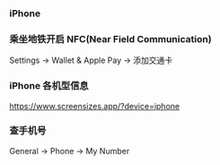 <!--
abbrlink: ieaydf9p
-->

### iPhone

### 乘坐地铁开启 NFC(Near Field Communication)

Settings -> Wallet & Apple Pay -> 添加交通卡

### iPhone 各机型信息

https://www.screensizes.app/?device=iphone

### 查手机号

General -> Phone -> My Number